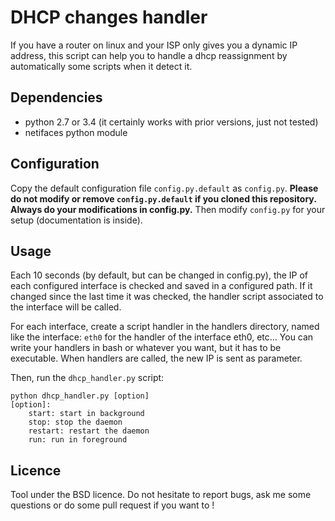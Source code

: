 DHCP changes handler
====================

If you have a router on linux and your ISP only gives you a dynamic IP address,
this script can help you to handle a dhcp reassignment by automatically
some scripts when it detect it.

Dependencies
------------
  * python 2.7 or 3.4 (it certainly works with prior versions, just not tested)
  * netifaces python module

Configuration
-------------

Copy the default configuration file `config.py.default` as `config.py`.
<b>Please do not modify or remove `config.py.default` if you cloned this
repository.  Always do your modifications in config.py.</b> Then modify
`config.py` for your setup (documentation is inside).

Usage
-----

Each 10 seconds (by default, but can be changed in config.py), the IP of each
configured interface is checked and saved in a configured path. If it changed
since the last time it was checked, the handler script associated to the
interface will be called.

For each interface, create a script handler in the handlers directory, named
like the interface: `eth0` for the handler of the interface eth0, etc...
You can write your handlers in bash or whatever you want, but it has to be
executable. When handlers are called, the new IP is sent as parameter.

Then, run the `dhcp_handler.py` script:

```
python dhcp_handler.py [option]
[option]:
    start: start in background
    stop: stop the daemon
    restart: restart the daemon
    run: run in foreground
```

Licence
-------

Tool under the BSD licence. Do not hesitate to report bugs, ask me some
questions or do some pull request if you want to !
